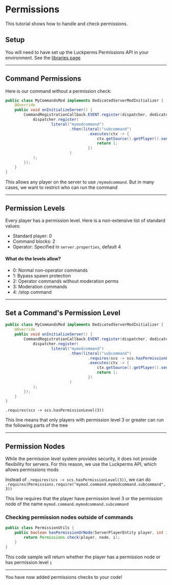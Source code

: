 # Permissions

This tutorial shows how to handle and check permissions.

## Setup

You will need to have set up the Luckperms Permissions API in your environment. See the [libraries page](libraries.md)

---

## Command Permissions

Here is our command without a permission check:

```java
public class MyCommandsMod implements DedicatedServerModInitializer {
    @Override
    public void onInitializeServer() {
        CommandRegistrationCallback.EVENT.register(dispatcher, dedicated -> {
            dispatcher.register(
                    literal("mymodcommand")
                            .then(literal("subcommand")
                                    .executes(ctx -> {
                                        ctx.getSource().getPlayer().sendMessage(new LiteralText("It works"), false);
                                        return 1;
                                    })
                            )
            );
        });
    }
}
```

This allows any player on the server to use `/mymodcommand`. But in many cases, we want to restrict who can run the command

---

## Permission Levels

Every player has a permission level. Here is a non-extensive list of standard values:

- Standard player: 0
- Command blocks: 2
- Operator: Specified in `server.properties`, default 4

#### What do the levels allow?

- 0: Normal non-operator commands
- 1: Bypass spawn protection
- 2: Operator commands without moderation perms
- 3: Moderation commands
- 4: /stop command

---

## Set a Command's Permission Level

```java
public class MyCommandsMod implements DedicatedServerModInitializer {
    @Override
    public void onInitializeServer() {
        CommandRegistrationCallback.EVENT.register(dispatcher, dedicated -> {
            dispatcher.register(
                    literal("mymodcommand")
                            .then(literal("subcommand")
                                    .requires(scs -> scs.hasPermissionLevel(3))
                                    .executes(ctx -> {
                                        ctx.getSource().getPlayer().sendMessage(new LiteralText("It works"), false);
                                        return 1;
                                    })
                            )
            );
        });
    }
}
```
`.requires(scs -> scs.hasPermissionLevel(3))`

This line means that only players with permission level 3 or greater can run the following parts of the tree

---

## Permission Nodes

While the permission level system provides security, it does not provide flexibility for servers. For this reason, we use the Luckperms API, which allows permissions mods 

Instead of `.requires(scs -> scs.hasPermissionLevel(3))`, we can do `.requires(Permissions.require("mymod.command.mymodcommand.subcommand", 3))`

This line requires that the player have permission level 3 or the permission node of the name `mymod.command.mymodcommand.subcommand`

### Checking permission nodes outside of commands

```java
public class PermissionUtils {
    public boolean hasPermissionOrNode(ServerPlayerEntity player, int i, String node) {
        return Permissions.check(player, node, i);
    }
}
```

This code sample will return whether the player has a permission node or has permission level `i`

--- 

You have now added permissions checks to your code!